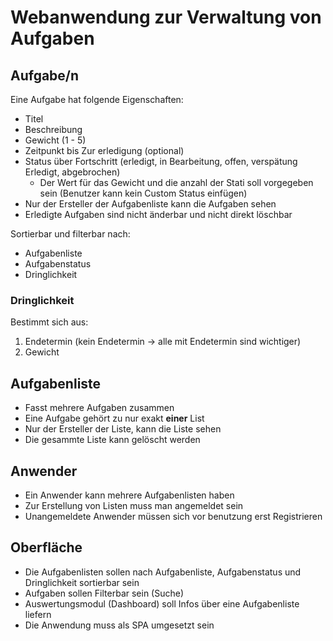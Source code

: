 # Webanwendung zur Verwaltung von Aufgaben

## Aufgabe/n

Eine Aufgabe hat folgende Eigenschaften:

- Titel
- Beschreibung
- Gewicht (1 - 5)
- Zeitpunkt bis Zur erledigung (optional)
- Status über Fortschritt (erledigt, in Bearbeitung, offen, verspätung Erledigt, abgebrochen)
  - Der Wert für das Gewicht und die anzahl der Stati soll vorgegeben sein (Benutzer kann kein Custom Status einfügen)
- Nur der Ersteller der Aufgabenliste kann die Aufgaben sehen
- Erledigte Aufgaben sind nicht änderbar und nicht direkt löschbar

Sortierbar und filterbar nach:

- Aufgabenliste
- Aufgabenstatus
- Dringlichkeit

### Dringlichkeit

Bestimmt sich aus:

1. Endetermin (kein Endetermin -> alle mit Endetermin sind wichtiger)
2. Gewicht

## Aufgabenliste

- Fasst mehrere Aufgaben zusammen
- Eine Aufgabe gehört zu nur exakt **einer** List
- Nur der Ersteller der Liste, kann die Liste sehen 
- Die gesammte Liste kann gelöscht werden

## Anwender

- Ein Anwender kann mehrere Aufgabenlisten haben
- Zur Erstellung von Listen muss man angemeldet sein
- Unangemeldete Anwender müssen sich vor benutzung erst Registrieren

## Oberfläche

- Die Aufgabenlisten sollen nach Aufgabenliste, Aufgabenstatus und Dringlichkeit sortierbar sein
- Aufgaben sollen Filterbar sein (Suche)
- Auswertungsmodul (Dashboard) soll Infos über eine Aufgabenliste liefern
- Die Anwendung muss als SPA umgesetzt sein